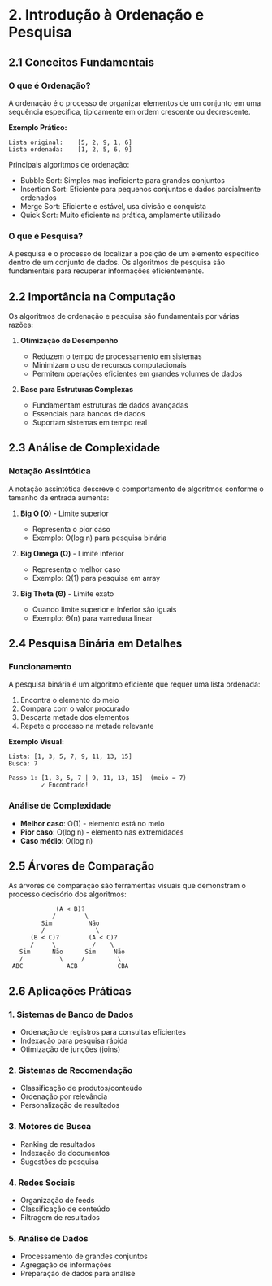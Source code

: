 # 2. Introdução à Ordenação e Pesquisa

## 2.1 Conceitos Fundamentais

### O que é Ordenação?
A ordenação é o processo de organizar elementos de um conjunto em uma sequência específica, tipicamente em ordem crescente ou decrescente. 

**Exemplo Prático:**
```
Lista original:    [5, 2, 9, 1, 6]
Lista ordenada:    [1, 2, 5, 6, 9]
```

Principais algoritmos de ordenação:
- Bubble Sort: Simples mas ineficiente para grandes conjuntos
- Insertion Sort: Eficiente para pequenos conjuntos e dados parcialmente ordenados
- Merge Sort: Eficiente e estável, usa divisão e conquista
- Quick Sort: Muito eficiente na prática, amplamente utilizado

### O que é Pesquisa?
A pesquisa é o processo de localizar a posição de um elemento específico dentro de um conjunto de dados. Os algoritmos de pesquisa são fundamentais para recuperar informações eficientemente.

## 2.2 Importância na Computação

Os algoritmos de ordenação e pesquisa são fundamentais por várias razões:

1. **Otimização de Desempenho**
   - Reduzem o tempo de processamento em sistemas
   - Minimizam o uso de recursos computacionais
   - Permitem operações eficientes em grandes volumes de dados

2. **Base para Estruturas Complexas**
   - Fundamentam estruturas de dados avançadas
   - Essenciais para bancos de dados
   - Suportam sistemas em tempo real

## 2.3 Análise de Complexidade

### Notação Assintótica
A notação assintótica descreve o comportamento de algoritmos conforme o tamanho da entrada aumenta:

1. **Big O (O)** - Limite superior
   - Representa o pior caso
   - Exemplo: O(log n) para pesquisa binária

2. **Big Omega (Ω)** - Limite inferior
   - Representa o melhor caso
   - Exemplo: Ω(1) para pesquisa em array

3. **Big Theta (Θ)** - Limite exato
   - Quando limite superior e inferior são iguais
   - Exemplo: Θ(n) para varredura linear

## 2.4 Pesquisa Binária em Detalhes

### Funcionamento
A pesquisa binária é um algoritmo eficiente que requer uma lista ordenada:

1. Encontra o elemento do meio
2. Compara com o valor procurado
3. Descarta metade dos elementos
4. Repete o processo na metade relevante

**Exemplo Visual:**
```
Lista: [1, 3, 5, 7, 9, 11, 13, 15]
Busca: 7

Passo 1: [1, 3, 5, 7 | 9, 11, 13, 15]  (meio = 7)
         ✓ Encontrado!
```

### Análise de Complexidade
- **Melhor caso**: O(1) - elemento está no meio
- **Pior caso**: O(log n) - elemento nas extremidades
- **Caso médio**: O(log n)

## 2.5 Árvores de Comparação

As árvores de comparação são ferramentas visuais que demonstram o processo decisório dos algoritmos:

```
             (A < B)?
            /        \
         Sim          Não
         /              \
      (B < C)?        (A < C)?
      /     \          /    \
   Sim      Não      Sim     Não
   /          \     /         \
 ABC            ACB           CBA
```

## 2.6 Aplicações Práticas

### 1. Sistemas de Banco de Dados
- Ordenação de registros para consultas eficientes
- Indexação para pesquisa rápida
- Otimização de junções (joins)

### 2. Sistemas de Recomendação
- Classificação de produtos/conteúdo
- Ordenação por relevância
- Personalização de resultados

### 3. Motores de Busca
- Ranking de resultados
- Indexação de documentos
- Sugestões de pesquisa

### 4. Redes Sociais
- Organização de feeds
- Classificação de conteúdo
- Filtragem de resultados

### 5. Análise de Dados
- Processamento de grandes conjuntos
- Agregação de informações
- Preparação de dados para análise